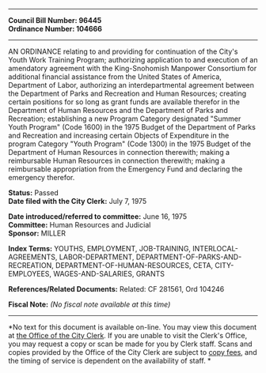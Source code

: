 * * * * *  
  
**Council Bill Number: [](#h0)[](#h2)96445**   
**Ordinance Number: 104666**  
  
* * * * *  
  
AN ORDINANCE relating to and providing for continuation of the City's Youth Work Training Program; authorizing application to and execution of an amendatory agreement with the King-Snohomish Manpower Consortium for additional financial assistance from the United States of America, Department of Labor, authorizing an interdepartmental agreement between the Department of Parks and Recreation and Human Resources; creating certain positions for so long as grant funds are available therefor in the Department of Human Resources and the Department of Parks and Recreation; establishing a new Program Category designated "Summer Youth Program" (Code 1600) in the 1975 Budget of the Department of Parks and Recreation and increasing certain Objects of Expenditure in the program Category "Youth Program" (Code 1300) in the 1975 Budget of the Department of Human Resources in connection therewith; making a reimbursable Human Resources in connection therewith; making a reimbursable appropriation from the Emergency Fund and declaring the emergency therefor.  
  
**Status:** Passed   
**Date filed with the City Clerk:** July 7, 1975   
  
**Date introduced/referred to committee:** June 16, 1975   
**Committee:** Human Resources and Judicial   
**Sponsor:** MILLER   
  
**Index Terms:** YOUTHS, EMPLOYMENT, JOB-TRAINING, INTERLOCAL-AGREEMENTS, LABOR-DEPARTMENT, DEPARTMENT-OF-PARKS-AND-RECREATION, DEPARTMENT-OF-HUMAN-RESOURCES, CETA, CITY-EMPLOYEES, WAGES-AND-SALARIES, GRANTS  
  
**References/Related Documents:** Related: CF 281561, Ord 104246  
  
**Fiscal Note:** *(No fiscal note available at this time)*  
  
* * * * *  
  
*No text for this document is available on-line. You may view this document at [the Office of the City Clerk](http://www.seattle.gov/leg/clerk/contactUs.htm). If you are unable to visit the Clerk's Office, you may request a copy or scan be made for you by Clerk staff. Scans and copies provided by the Office of the City Clerk are subject to [copy fees](http://clerk.seattle.gov/~public/clerkfees.htm), and the timing of service is dependent on the availability of staff. *  
  
  
